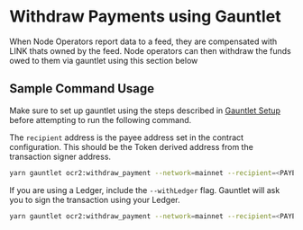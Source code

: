 # Withdraw Payments using Gauntlet

When Node Operators report data to a feed, they are compensated with LINK thats owned by the feed. Node operators can then withdraw the funds owed to them via gauntlet using this section below

## Sample Command Usage

Make sure to set up gauntlet using the steps described in [Gauntlet Setup](gauntlet-setup.md) before attempting to run the following command.

The `recipient` address is the payee address set in the contract configuration. This should be the Token derived address from the transaction signer address.

```bash
yarn gauntlet ocr2:withdraw_payment --network=mainnet --recipient=<PAYEE_ADDRESS> <FEED_ADDRESS>
```

If you are using a Ledger, include the `--withLedger` flag. Gauntlet will ask you to sign the transaction using your Ledger.

```bash
yarn gauntlet ocr2:withdraw_payment --network=mainnet --recipient=<PAYEE_ADDRESS> --withLedger <FEED_ADDRESS>
```
